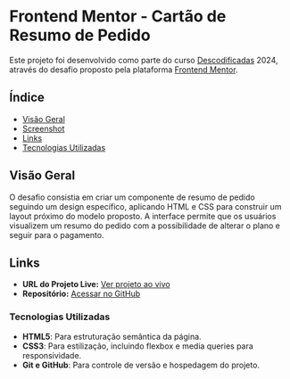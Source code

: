 # Frontend Mentor - Cartão de Resumo de Pedido

Este projeto foi desenvolvido como parte do curso [Descodificadas](https://descodificadas.com.br/) 2024, através do desafio proposto pela plataforma [Frontend Mentor](https://www.frontendmentor.io/challenges).

## Índice

- [Visão Geral](#visão-geral)
- [Screenshot](#screenshot)
- [Links](#links)
- [Tecnologias Utilizadas](#tecnologias-utilizadas)

## Visão Geral

O desafio consistia em criar um componente de resumo de pedido seguindo um design específico, aplicando HTML e CSS para construir um layout próximo do modelo proposto. A interface permite que os usuários visualizem um resumo do pedido com a possibilidade de alterar o plano e seguir para o pagamento.


## Links

- **URL do Projeto Live:** [Ver projeto ao vivo](https://order-summary-component-ochre-three.vercel.app/)
- **Repositório:** [Acessar no GitHub](https://github.com/priscillatrevizan/OrderSummaryComponent)

### Tecnologias Utilizadas

- **HTML5**: Para estruturação semântica da página.
- **CSS3**: Para estilização, incluindo flexbox e media queries para responsividade.
- **Git e GitHub**: Para controle de versão e hospedagem do projeto.





